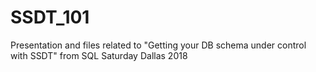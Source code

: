 # SSDT_101
Presentation and files related to "Getting your DB schema under control with SSDT" from SQL Saturday Dallas 2018
